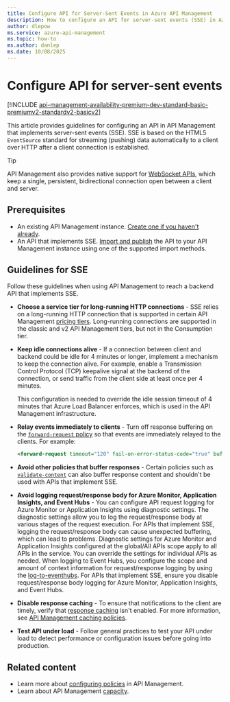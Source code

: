 ```yaml
---
title: Configure API for Server-Sent Events in Azure API Management 
description: How to configure an API for server-sent events (SSE) in Azure API Management.
author: dlepow
ms.service: azure-api-management
ms.topic: how-to
ms.author: danlep
ms.date: 10/08/2025
---
```


# Configure API for server-sent events

[!INCLUDE [api-management-availability-premium-dev-standard-basic-premiumv2-standardv2-basicv2](../../includes/api-management-availability-premium-dev-standard-basic-premiumv2-standardv2-basicv2.md)]

This article provides guidelines for configuring an API in API Management that implements server-sent events (SSE). SSE is based on the HTML5 `EventSource` standard for streaming (pushing) data automatically to a client over HTTP after a client connection is established.

> [!TIP]
> API Management also provides native support for [WebSocket APIs](websocket-api.md), which keep a single, persistent, bidirectional connection open between a client and server.

## Prerequisites

- An existing API Management instance. [Create one if you haven't already](get-started-create-service-instance.md).
- An API that implements SSE. [Import and publish](import-and-publish.md) the API to your API Management instance using one of the supported import methods. 

## Guidelines for SSE

Follow these guidelines when using API Management to reach a backend API that implements SSE. 

- **Choose a service tier for long-running HTTP connections** - SSE relies on a long-running HTTP connection that is supported in certain API Management [pricing tiers](api-management-key-concepts.md#api-management-tiers). Long-running connections are supported in the classic and v2 API Management tiers, but not in the Consumption tier.

- **Keep idle connections alive** - If a connection between client and backend could be idle for 4 minutes or longer, implement a mechanism to keep the connection alive. For example, enable a Transmission Control Protocol (TCP) keepalive signal at the backend of the connection, or send traffic from the client side at least once per 4 minutes. 

    This configuration is needed to override the idle session timeout of 4 minutes that Azure Load Balancer enforces, which is used in the API Management infrastructure.

- **Relay events immediately to clients** - Turn off response buffering on the [`forward-request` policy](forward-request-policy.md) so that events are immediately relayed to the clients. For example:

    ```xml
    <forward-request timeout="120" fail-on-error-status-code="true" buffer-response="false"/>
    ```

- **Avoid other policies that buffer responses** - Certain policies such as [`validate-content`](validate-content-policy.md) can also buffer response content and shouldn't be used with APIs that implement SSE.

- **Avoid logging request/response body for Azure Monitor, Application Insights, and Event Hubs** - You can configure API request logging for Azure Monitor or Application Insights using diagnostic settings. The diagnostic settings allow you to log the request/response body at various stages of the request execution. For APIs that implement SSE, logging the request/response body can cause unexpected buffering, which can lead to problems. Diagnostic settings for Azure Monitor and Application Insights configured at the global/All APIs scope apply to all APIs in the service. You can override the settings for individual APIs as needed. When logging to Event Hubs, you configure the scope and amount of context information for request/response logging by using the [log-to-eventhubs](api-management-howto-log-event-hubs.md#configure-a-log-to-eventhub-policy). For APIs that implement SSE, ensure you disable request/response body logging for Azure Monitor, Application Insights, and Event Hubs. 

- **Disable response caching** - To ensure that notifications to the client are timely, verify that [response caching](api-management-howto-cache.md) isn't enabled. For more information, see [API Management caching policies](api-management-policies.md#caching).

- **Test API under load** - Follow general practices to test your API under load to detect performance or configuration issues before going into production.  

## Related content

- Learn more about [configuring policies](./api-management-howto-policies.md) in API Management.
- Learn about API Management [capacity](api-management-capacity.md).
